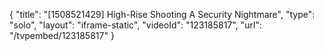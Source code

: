 {
    "title": "[1508521429] High-Rise Shooting A Security Nightmare",
    "type": "solo",
    "layout": "iframe-static",
    "videoId": "123185817",
    "url": "\/tvpembed\/123185817"
}